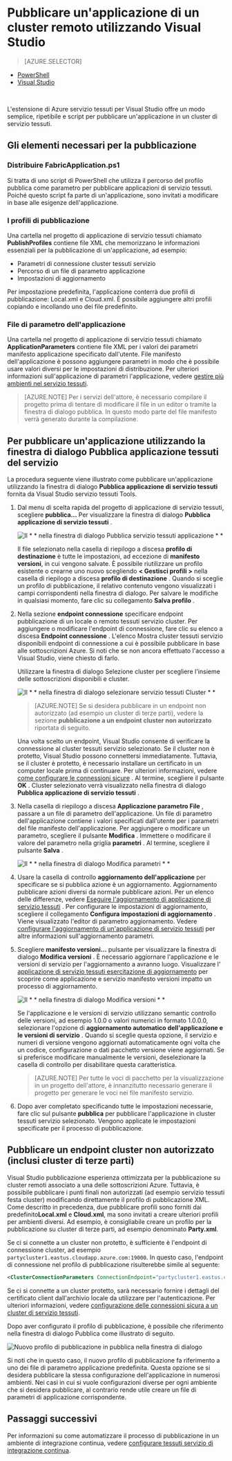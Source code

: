 <properties
    pageTitle="Pubblicare un'app in un cluster remoto con Visual Studio | Microsoft Azure"
    description="Informazioni su come pubblicare un'applicazione di un cluster di tessuti servizio remoto utilizzando Visual Studio."
    services="service-fabric"
    documentationCenter="na"
    authors="cawams"
    manager="timlt"
    editor="" />

<tags
    ms.service="multiple"
    ms.devlang="dotnet"
    ms.topic="article"
    ms.tgt_pltfrm="na"
    ms.workload="multiple"
    ms.date="07/29/2016"
    ms.author="cawa" />

# <a name="publish-an-application-to-a-remote-cluster-by-using-visual-studio"></a>Pubblicare un'applicazione di un cluster remoto utilizzando Visual Studio

> [AZURE.SELECTOR]
- [PowerShell](service-fabric-deploy-remove-applications.md)
- [Visual Studio](service-fabric-publish-app-remote-cluster.md)

<br/>

L'estensione di Azure servizio tessuti per Visual Studio offre un modo semplice, ripetibile e script per pubblicare un'applicazione in un cluster di servizio tessuti.

## <a name="the-artifacts-required-for-publishing"></a>Gli elementi necessari per la pubblicazione

### <a name="deploy-fabricapplicationps1"></a>Distribuire FabricApplication.ps1

Si tratta di uno script di PowerShell che utilizza il percorso del profilo pubblica come parametro per pubblicare applicazioni di servizio tessuti. Poiché questo script fa parte di un'applicazione, sono invitati a modificare in base alle esigenze dell'applicazione.

### <a name="publish-profiles"></a>I profili di pubblicazione

Una cartella nel progetto di applicazione di servizio tessuti chiamato **PublishProfiles** contiene file XML che memorizzano le informazioni essenziali per la pubblicazione di un'applicazione, ad esempio:

- Parametri di connessione cluster tessuti servizio
- Percorso di un file di parametro applicazione
- Impostazioni di aggiornamento

Per impostazione predefinita, l'applicazione conterrà due profili di pubblicazione: Local.xml e Cloud.xml. È possibile aggiungere altri profili copiando e incollando uno dei file predefinito.

### <a name="application-parameter-files"></a>File di parametro dell'applicazione

Una cartella nel progetto di applicazione di servizio tessuti chiamato **ApplicationParameters** contiene file XML per i valori dei parametri manifesto applicazione specificato dall'utente. File manifesto dell'applicazione è possono aggiungere parametri in modo che è possibile usare valori diversi per le impostazioni di distribuzione. Per ulteriori informazioni sull'applicazione di parametri l'applicazione, vedere [gestire più ambienti nel servizio tessuti](service-fabric-manage-multiple-environment-app-configuration.md).

>[AZURE.NOTE] Per i servizi dell'attore, è necessario compilare il progetto prima di tentare di modificare il file in un editor o tramite la finestra di dialogo pubblica. In questo modo parte del file manifesto verrà generato durante la compilazione.

## <a name="to-publish-an-application-by-using-the-publish-service-fabric-application-dialog-box"></a>Per pubblicare un'applicazione utilizzando la finestra di dialogo Pubblica applicazione tessuti del servizio

La procedura seguente viene illustrato come pubblicare un'applicazione utilizzando la finestra di dialogo **Pubblica applicazione di servizio tessuti** fornita da Visual Studio servizio tessuti Tools.

1. Dal menu di scelta rapida del progetto di applicazione di servizio tessuti, scegliere **pubblica...** Per visualizzare la finestra di dialogo **Pubblica applicazione di servizio tessuti** .

    ![Il * * nella finestra di dialogo Pubblica servizio tessuti applicazione * *][0]

    Il file selezionato nella casella di riepilogo a discesa **profilo di destinazione** è tutte le impostazioni, ad eccezione di **manifesto versioni**, in cui vengono salvate. È possibile riutilizzare un profilo esistente o crearne uno nuovo scegliendo **< Gestisci profili >** nella casella di riepilogo a discesa **profilo di destinazione** . Quando si sceglie un profilo di pubblicazione, il relativo contenuto vengono visualizzati i campi corrispondenti nella finestra di dialogo. Per salvare le modifiche in qualsiasi momento, fare clic su collegamento **Salva profilo** .    

2. Nella sezione **endpoint connessione** specificare endpoint pubblicazione di un locale o remoto tessuti servizio cluster. Per aggiungere o modificare l'endpoint di connessione, fare clic su elenco a discesa **Endpoint connessione** . L'elenco Mostra cluster tessuti servizio disponibili endpoint di connessione a cui è possibile pubblicare in base alle sottoscrizioni Azure. Si noti che se non ancora effettuato l'accesso a Visual Studio, viene chiesto di farlo.

    Utilizzare la finestra di dialogo Selezione cluster per scegliere l'insieme delle sottoscrizioni disponibili e cluster.

    ![Il * * nella finestra di dialogo selezionare servizio tessuti Cluster * *][1]

    >[AZURE.NOTE] Se si desidera pubblicare in un endpoint non autorizzato (ad esempio un cluster di terze parti), vedere la sezione **pubblicazione a un endpoint cluster non autorizzato** riportata di seguito.

    Una volta scelto un endpoint, Visual Studio consente di verificare la connessione al cluster tessuti servizio selezionato. Se il cluster non è protetto, Visual Studio possono connettersi immediatamente. Tuttavia, se il cluster è protetto, è necessario installare un certificato in un computer locale prima di continuare. Per ulteriori informazioni, vedere [come configurare le connessioni sicure](service-fabric-visualstudio-configure-secure-connections.md) . Al termine, scegliere il pulsante **OK** . Cluster selezionato verrà visualizzato nella finestra di dialogo **Pubblica applicazione di servizio tessuti** .

3. Nella casella di riepilogo a discesa **Applicazione parametro File** , passare a un file di parametro dell'applicazione. Un file di parametro dell'applicazione contiene i valori specificati dall'utente per i parametri del file manifesto dell'applicazione. Per aggiungere o modificare un parametro, scegliere il pulsante **Modifica** . Immettere o modificare il valore del parametro nella griglia **parametri** . Al termine, scegliere il pulsante **Salva** .

    ![Il * * nella finestra di dialogo Modifica parametri * *][2]

4. Usare la casella di controllo **aggiornamento dell'applicazione** per specificare se si pubblica azione è un aggiornamento. Aggiornamento pubblicare azioni diversi da normale pubblicare azioni. Per un elenco delle differenze, vedere [Eseguire l'aggiornamento di applicazione di servizio tessuti](service-fabric-application-upgrade.md) . Per configurare le impostazioni di aggiornamento, scegliere il collegamento **Configura impostazioni di aggiornamento** . Viene visualizzato l'editor di parametro aggiornamento. Vedere [configurare l'aggiornamento di un'applicazione di servizio tessuti](service-fabric-visualstudio-configure-upgrade.md) per altre informazioni sull'aggiornamento parametri.

5. Scegliere **manifesto versioni...** pulsante per visualizzare la finestra di dialogo **Modifica versioni** . È necessario aggiornare l'applicazione e le versioni di servizio per l'aggiornamento a avranno luogo. Visualizzare l' [applicazione di servizio tessuti esercitazione di aggiornamento](service-fabric-application-upgrade-tutorial.md) per scoprire come applicazione e servizio manifesto versioni impatto un processo di aggiornamento.

    ![Il * * nella finestra di dialogo Modifica versioni * *][3]

    Se l'applicazione e le versioni di servizio utilizzano semantic controllo delle versioni, ad esempio 1.0.0 o valori numerici in formato 1.0.0.0, selezionare l'opzione di **aggiornamento automatico dell'applicazione e le versioni di servizio** . Quando si sceglie questa opzione, il servizio e numeri di versione vengono aggiornati automaticamente ogni volta che un codice, configurazione o dati pacchetto versione viene aggiornati. Se si preferisce modificare manualmente le versioni, deselezionare la casella di controllo per disabilitare questa caratteristica.

    >[AZURE.NOTE] Per tutte le voci di pacchetto per la visualizzazione in un progetto dell'attore, è innanzitutto necessario generare il progetto per generare le voci nei file manifesto servizio.

6. Dopo aver completato specificando tutte le impostazioni necessarie, fare clic sul pulsante **pubblica** per pubblicare l'applicazione in cluster tessuti servizio selezionato. Vengono applicate le impostazioni specificate per il processo di pubblicazione.

## <a name="publish-to-an-arbitrary-cluster-endpoint-including-party-clusters"></a>Pubblicare un endpoint cluster non autorizzato (inclusi cluster di terze parti)

Visual Studio pubblicazione esperienza ottimizzata per la pubblicazione su cluster remoti associato a una delle sottoscrizioni Azure. Tuttavia, è possibile pubblicare i punti finali non autorizzati (ad esempio servizio tessuti festa cluster) modificando direttamente il profilo di pubblicazione XML. Come descritto in precedenza, due pubblicare profili sono forniti dai predefinito**Local.xml** e **Cloud.xml**, ma sono invitati a creare ulteriori profili per ambienti diversi. Ad esempio, è consigliabile creare un profilo per la pubblicazione su cluster di terze parti, ad esempio denominato **Party.xml**.

Se ci si connette a un cluster non protetto, è sufficiente è l'endpoint di connessione cluster, ad esempio `partycluster1.eastus.cloudapp.azure.com:19000`. In questo caso, l'endpoint di connessione nel profilo di pubblicazione risulterebbe simile al seguente:

```XML
<ClusterConnectionParameters ConnectionEndpoint="partycluster1.eastus.cloudapp.azure.com:19000" />
```

  Se ci si connette a un cluster protetto, sarà necessario fornire i dettagli del certificato client dall'archivio locale da utilizzare per l'autenticazione. Per ulteriori informazioni, vedere [configurazione delle connessioni sicura a un cluster di servizio tessuti](service-fabric-visualstudio-configure-secure-connections.md).

  Dopo aver configurato il profilo di pubblicazione, è possibile che riferimento nella finestra di dialogo Pubblica come illustrato di seguito.

  ![Nuovo profilo di pubblicazione in pubblica nella finestra di dialogo][4]

  Si noti che in questo caso, il nuovo profilo di pubblicazione fa riferimento a uno dei file di parametro applicazione predefinita. Questa opzione se si desidera pubblicare la stessa configurazione dell'applicazione in numerosi ambienti. Nei casi in cui si vuole configurazioni diverse per ogni ambiente che si desidera pubblicare, al contrario rende utile creare un file di parametri di applicazione corrispondente.

## <a name="next-steps"></a>Passaggi successivi

Per informazioni su come automatizzare il processo di pubblicazione in un ambiente di integrazione continua, vedere [configurare tessuti servizio di integrazione continua](service-fabric-set-up-continuous-integration.md).


[0]: ./media/service-fabric-publish-app-remote-cluster/PublishDialog.png
[1]: ./media/service-fabric-publish-app-remote-cluster/SelectCluster.png
[2]: ./media/service-fabric-publish-app-remote-cluster/EditParams.png
[3]: ./media/service-fabric-publish-app-remote-cluster/EditVersions.png
[4]: ./media/service-fabric-publish-app-remote-cluster/publish-to-party-cluster.png
